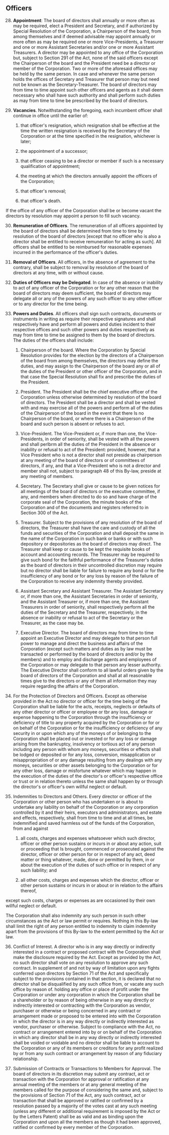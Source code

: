 ## Officers

28. **Appointment**: The board of directors shall annually or more often as may be required, elect a President and Secretary, and if authorized by Special Resolution of the Corporation, a Chairperson of the board, from among themselves and if deemed advisable may appoint annually or more often as may be required one or more Vice-Presidents, a Treasurer and one or more Assistant Secretaries and/or one or more Assistant Treasurers. A director may be appointed to any office of the Corporation but, subject to Section 291 of the Act, none of the said officers except the Chairperson of the board and the President need be a director or member of the Corporation. Two or more of the aforesaid offices may be held by the same person. In case and whenever the same person holds the offices of Secretary and Treasurer that person may but need not be known as the Secretary-Treasurer. The board of directors may from time to time appoint such other officers and agents as it shall deem necessary who shall have such authority and shall perform such duties as may from time to time be prescribed by the board of directors.

29. **Vacancies**. Notwithstanding the foregoing, each incumbent officer shall continue in office until the earlier of:

	1. that officer's resignation, which resignation shall be effective at the time the written resignation is received by the Secretary of the Corporation or at the time specified in the resignation, whichever is later;

	1. the appointment of a successor;

	1. that officer ceasing to be a director or member if such is a necessary qualification of appointment;

	1. the meeting at which the directors annually appoint the officers of the Corporation;

	1. that officer's removal;

	1. that officer's death.

If the office of any officer of the Corporation shall be or become vacant the directors by resolution may appoint a person to fill such vacancy.

30. **Remuneration of Officers**. The remuneration of all officers appointed by the board of directors shall be determined from time to time by resolution of the board of directors [except that no officer who is also a director shall be entitled to receive remuneration for acting as such]. All officers shall be entitled to be reimbursed for reasonable expenses incurred in the performance of the officer's duties.

31. **Removal of Officers**. All officers, in the absence of agreement to the contrary, shall be subject to removal by resolution of the board of directors at any time, with or without cause.

33. **Duties of Officers may be Delegated**. In case of the absence or inability to act of any officer of the Corporation or for any other reason that the board of directors may deem sufficient, the board of directors may delegate all or any of the powers of any such officer to any other officer or to any director for the time being.

33. **Powers and Duties**. All officers shall sign such contracts, documents or instruments in writing as require their respective signatures and shall respectively have and perform all powers and duties incident to their respective offices and such other powers and duties respectively as may from time to time be assigned to them by the board of directors. The duties of the officers shall include:

	1. Chairperson of the board. Where the Corporation by Special Resolution provides for the election by the directors of a Chairperson of the board from among themselves, the directors may define the duties, and may assign to the Chairperson of the board any or all of the duties of the President or other officer of the Corporation, and in that case the Special Resolution shall fix and prescribe the duties of the President.

	1. President. The President shall be the chief executive officer of the Corporation unless otherwise determined by resolution of the board of directors. The President shall be a director and shall be vested with and may exercise all of the powers and perform all of the duties of the Chairperson of the board in the event that there Is no Chairperson of the board, or where there is a Chairperson of the board and such person is absent or refuses to act.

	1. Vice-President. The Vice-President or, if more than one, the Vice-Presidents, in order of seniority, shall be vested with all the powers and shall perlbrm all the duties of the President in the absence or inability or refusal to act of the President: provided, however, that a Vice President who is not a director shall not preside as chairperson at any meeting of the board of directors or of committees of directors, if any, and that a Vice-President who is not a director and member shall not, subject to paragraph 48 of this By-law, preside at any meeting of members.

	1. Secretary. The Secretary shall give or cause to be given notices for all meetings of the board of directors or the executive committee, if any, and members when directed to do so and have charge of the corporate seal of the Corporation, the minute books of the Corporation and of the documents and registers referred to in Section 300 of the Act.

	1. Treasurer. Subject to the provisions of any resolution of the board of directors, the Treasurer shall have the care and custody of all the funds and securities of the Corporation and shall deposit the same in the name of the Corporation in such bank or banks or with such depository or depositories as the board of directors may direct. The Treasurer shall keep or cause to be kept the requisite books of account and accounting records. The Treasurer may be required to give such bond for the faithful performance of the Treasurer's duties as the board of directors in their uncontrolled discretion may require but no director shall be liable for failure to require any bond or for the insufficiency of any bond or for any loss by reason of the failure of the Corporation to receive any indemnity thereby provided.

	1. Assistant Secretary and Assistant Treasurer. The Assistant Secretary or, if more than one, the Assistant Secretaries in order of seniority, and the Assistant Treasurer or, if more than one, the Assistant Treasurers in order of seniority, shall respectively perform all the duties of the Secretary and the Treasurer, respectively, in the absence or inability or refusal to act of the Secretary or the Treasurer, as the case may be.

	1. Executive Director. The board of directors may from time to time appoint an Executive Director and may delegate to that person full power to manage and direct the business and affairs of the Corporation (except such matters and duties as by law must be transacted or performed by the board of directors and/or by the members) and to employ and discharge agents and employees of the Corporation or may delegate to that person any lesser authority. The
	Executive Director shall conform to all lawful orders given by the board of directors of the Corporation and shall at all reasonable times give to the directors or any of them all information they may require regarding the affairs of the Corporation.

34. For the Protection of Directors and Officers. Except as otherwise provided in the Act no director or officer for the time being of the Corporation shall be liable for the acts, receipts, neglects or defaults of any other director or officer or employee or tbr any loss, damage or expense happening to the Corporation through the insufficiency or deficiency of title to any property acquired by the Corporation or for or on behalf of the Corporation or for the insufficiency or deficiency of any security in or upon which any of the moneys of or belonging to the Corporation shall be placed out or invested or for any loss or damage arising from the bankruptcy, insolvency or tortious act of any person including any person with whom any moneys, securities or effects shall be lodged or deposited or for any loss, conversion, misapplication or misappropriation of or any damage resulting from any dealings with any moneys, securities or other assets belonging to the Corporation or for any other loss, damage or misfortune whatever which may happen in the execution of the duties of the director's or officer's respective office or trust or in relation thereto unless the same shall happen by or through the director's or officer's own willful neglect or default.

35. Indemnities to Directors and Others. Every director or officer of the Corporation or other person who has undertaken or is about to undertake any liability on behalf of the Corporation or any corporation controlled by it and their heirs, executors and administrators, and estate and effects, respectively, shall from time to time and at all times, be indemnified and saved harmless out of the funds of the Corporation, from and against

	1. all costs, charges and expenses whatsoever which such director, officer or other person sustains or incurs in or about any action, suit or proceeding that Is brought, commenced or prosecuted against the director, officer or other person for or in respect of any act, deed matter or thing whatever, made, done or permitted by them, in or about the execution of the duties of such office or in respect of any such liability; and

	1. all other costs, charges and expenses which the director, officer or other person sustains or incurs in or about or in relation to the affairs thereof,

except such costs, charges or expenses as are occasioned by their own willful neglect or default.

The Corporation shall also indemnity any such person in such other circumstances as the Act or law permit or requires. Nothing in this By-law shall limit the right of any person entitled to indemnity to claim indemnity apart from the provisions of this By-law to the extent permitted by the Act or law.

36. Conflict of Interest. A director who is in any way directly or indirectly interested in a contract or proposed contract with the Corporation shall make the disclosure required by the Act. Except as provided by the Act, no such director shall vote on any resolution to approve any such contract. In supplement of and not by way of limitation upon any fights conferred upon directors by Section 71 of the Act and specifically subject to the provisions contained in that section, it is declared that no director shall be disqualified by any such office from, or vacate any such office by reason of. holding any office or place of profit under the Corporation or under any corporation in which the Corporation shall be a shareholder or by reason of being otherwise in any way directly or indirectly interested or contracting with the Corporation as vendor, purchaser or otherwise or being concerned in any contract or arrangement made or proposed to be entered into with the Corporation in which the director is in any way directly or indirectly interested as vendor, purchaser or otherwise. Subject to compliance with the Act, no contract or arrangement entered into by or on behalf of the Corporation in which any director shall be in any way directly or indirectly interested shall be voided or voidable and no director shall be liable to account to the Corporation or any of its members or creditors for any profit realized by or from any such contract or arrangement by reason of any fiduciary relationship.

37. Submission of Contracts or Transactions to Members for Approval. The board of directors in its discretion may submit any contract, act or transaction with the Corporation for approval or ratification at any annual meeting of the members or at any general meeting of the members called for the purpose of considering the same and, subject to the provisions of Section 71 of the Act, any such contract, act or transaction that shall be approved or ratified or confirmed by a resolution passed by a majority of the votes cast at any such meeting (unless any different or additional requirement is imposed by the Act or by the Letters Patent) shall be as valid and as binding upon the Corporation and upon all the members as though it had been approved, ratified or confirmed by every member of the Corporation.
